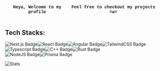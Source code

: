 <div style="display: flex; justify-content: center; text-align: center; font-family: 'Courier New', monospace;">
    <h4>Heya, Welcome to my profile</h4>
    <h4>Feel free to checkout my projects =w=</h4>
</div>

## Tech Stacks:
<img src="https://img.shields.io/badge/nextjs-%231c0626?style=flat&logo=next.js" alt="Next.js Badge" /><img src="https://img.shields.io/badge/React-%231c0626?style=flat&logo=react" alt="React Badge" /><img src="https://img.shields.io/badge/Angular-%231c0626?style=flat&logo=angular&logoColor=%23a82837" alt="Angular Badge" /><img src="https://img.shields.io/badge/TailwindCSS-%231c0626?style=flat&logo=tailwindcss" alt="TailwindCSS Badge" />
<br/>
<img src="https://img.shields.io/badge/Typescript-%231c0626?style=flat&logo=typescript" alt="Typescript Badge" /><img src="https://img.shields.io/badge/C%2B%2B-%231c0626?style=flat&logo=c%2B%2B" alt="C++ Badge" /><img src="https://img.shields.io/badge/Rust-1c0626?style=flat&logo=rust" alt="Rust Badge" />
<br/>
<img src="https://img.shields.io/badge/NodeJS-%231c0626?style=flat&logo=node.js" alt="NodeJS Badge" /><img src="https://img.shields.io/badge/Prisma-%231c0626?style=flat&logo=prisma" alt="Prisma Badge" />

![Stats](https://github-readme-stats.vercel.app/api?username=anuraghazra&show_icons=true&theme=date_night)
